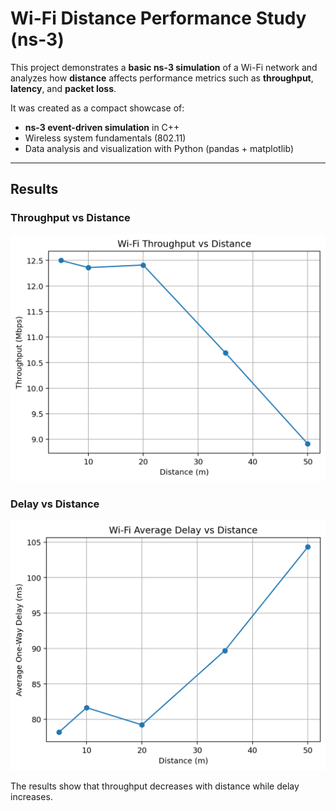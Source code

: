 # Wi-Fi Distance Performance Study (ns-3)

This project demonstrates a **basic ns-3 simulation** of a Wi-Fi network and analyzes how **distance** affects performance metrics such as **throughput**, **latency**, and **packet loss**.

It was created as a compact showcase of:
- **ns-3 event-driven simulation** in C++  
- Wireless system fundamentals (802.11)  
- Data analysis and visualization with Python (pandas + matplotlib)  

---

## Results

### Throughput vs Distance
![Throughput](analysis/throughput_vs_distance.png)

### Delay vs Distance
![Delay](analysis/delay_vs_distance.png)

The results show that throughput decreases with distance while delay increases.

